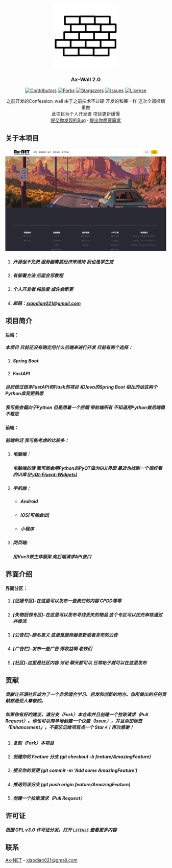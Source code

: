 <!-- PROJECT LOGO -->
<br />
<div align="center">
  <a href="https://github.com/Ax-NET-02/Ax-Wall">
    <img src="images/icon/wall.png" alt="Logo" width="200" height="200">
  </a>

<h3 align="center">Ax-Wall 2.0</h3>

[![Contributors][contributors-shield]][contributors-url]
[![Forks][forks-shield]][forks-url]
[![Stargazers][stars-shield]][stars-url]
[![Issues][issues-shield]][issues-url]
[![License][license-shield]][license-url]

  <p align="center">
    之前开发的Confession_wall 由于之前技术不过硬 开发的和屎一样 这次全部推翻重做
    <br />
    此项目为个人开发者 项目更新缓慢
    <br />
    <a href="https://github.com/Ax-NET-02/Ax-Wall/issues/new?labels=bug&template=bug-report---.md">提交你发现的Bug</a>
    ·
    <a href="https://github.com/Ax-NET-02/Ax-Wall/issues/new?labels=enhancement&template=feature-request---.md">提出你想要需求</a>
  </p>

</div>



<!-- ABOUT THE PROJECT -->
## 关于本项目

[![Demo Screenshot][product-screenshot]](https://github.com/Ax-NET-02)

1. ##### 开源但不免费 服务器需要经济来维持 我也是学生党

2. ##### 有部署方法 后面会写教程

3. ##### 个人开发者 纯热爱 或许会断更

4. ##### 邮箱：xiaodian021@gmail.com


## 项目简介
#### 后端：

##### 本项目 目前还没有确定用什么后端来进行开发 目前有两个选择：

1. ##### Spring Boot

2. ##### FastAPI

##### 目前做过很多FastAPI和Flask的项目 和Java的Spring Boot 相比的话这两个Python库我更熟悉

##### 我可能会偏向于Python 但是想着一个后端 带前端所有 不知道用Python做后端稳不稳定

#### 前端：

##### 前端的话 我可能考虑的比较多：

1. ##### 电脑端：

   ##### 电脑端的话 我可能会用Python的PyQT做为GUI界面 最近也找到一个很好看的UI库 [[PyQt-Fluent-Widgets](https://github.com/zhiyiYo/PyQt-Fluent-Widgets)]

2. ##### 手机端：

   - ##### Android
   - ##### IOS[可能会出]
   - ##### 小程序

3. ##### 网页端:

   ##### 用Vue3做主体框架 向后端请求API接口

## 界面介绍

#### 界面分区：

1. ##### [征婚专区]-在这里可以发布一些表白的内容 CPDD等等

2. ##### [失物招领专区]-在这里可以发布寻找丢失的物品 这个专区可以优先审核通过 并推流

3. ##### [公告栏]-顾名思义 这里是服务器更新或者发布的公告

4. ##### [广告栏]-发布一些广告 得收益啊 老铁们

5. ##### [社区]-这里是社区内容 讨论 聊天都可以 日常帖子就可以在这里发布

<!-- CONTRIBUTING -->

## 贡献

##### 贡献让开源社区成为了一个非常适合学习、启发和创新的地方。你所做出的任何贡献都是**受人尊敬**的。

##### 如果你有好的建议，请分支（Fork）本仓库并且创建一个拉取请求（Pull Request）。你也可以简单地创建一个议题（Issue），并且添加标签「Enhancement」。不要忘记给项目点一个 Star⭐！再次感谢！

1. ##### 复刻（Fork）本项目
2. ##### 创建你的 Feature 分支 (git checkout -b feature/AmazingFeature)
3. ##### 提交你的变更 (git commit -m 'Add some AmazingFeature')
4. ##### 推送到该分支 (git push origin feature/AmazingFeature)
5. ##### 创建一个拉取请求（Pull Request）





<!-- LICENSE -->
## 许可证

##### 根据 GPL v3.0 许可证分发。打开 `LICENSE` 查看更多内容





<!-- CONTACT -->
## 联系

[Ax-NET](https://mail.google.com/) - xiaodian021@gmail.com


<!-- MARKDOWN LINKS & IMAGES -->
<!-- https://www.markdownguide.org/basic-syntax/#reference-style-links -->
[contributors-shield]: https://img.shields.io/github/contributors/Ax-NET-02/Ax-Wall.svg?style=for-the-badge
[contributors-url]: https://github.com/Ax-NET-02/Ax-Wall/graphs/contributors
[forks-shield]: https://img.shields.io/github/forks/Ax-NET-02/Ax-Wall.svg?style=for-the-badge
[forks-url]: https://github.com/Ax-NET-02/Ax-Wall/network/members
[stars-shield]: https://img.shields.io/github/stars/Ax-NET-02/Ax-Wall.svg?style=for-the-badge
[stars-url]: https://github.com/Ax-NET-02/Ax-Wall/stargazers
[issues-shield]: https://img.shields.io/github/issues/Ax-NET-02/Ax-Wall.svg?style=for-the-badge
[issues-url]: https://github.com/Ax-NET-02/Ax-Wall/issues
[license-shield]: https://img.shields.io/github/license/Ax-NET-02/Ax-Wall.svg?style=for-the-badge
[license-url]: https://github.com/Ax-NET-02/Ax-Wall/blob/master/LICENSE
[product-screenshot]: images/image/screenshot.png
